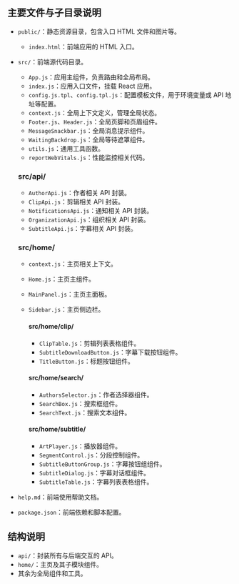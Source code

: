 
## 主要文件与子目录说明

- `public/`：静态资源目录，包含入口 HTML 文件和图片等。
  - `index.html`：前端应用的 HTML 入口。

- `src/`：前端源代码目录。
  - `App.js`：应用主组件，负责路由和全局布局。
  - `index.js`：应用入口文件，挂载 React 应用。
  - `config.js.tpl`、`config.tpl.js`：配置模板文件，用于环境变量或 API 地址等配置。
  - `context.js`：全局上下文定义，管理全局状态。
  - `Footer.js`、`Header.js`：全局页脚和页眉组件。
  - `MessageSnackbar.js`：全局消息提示组件。
  - `WaitingBackdrop.js`：全局等待遮罩组件。
  - `utils.js`：通用工具函数。
  - `reportWebVitals.js`：性能监控相关代码。

  ### src/api/
  - `AuthorApi.js`：作者相关 API 封装。
  - `ClipApi.js`：剪辑相关 API 封装。
  - `NotificationsApi.js`：通知相关 API 封装。
  - `OrganizationApi.js`：组织相关 API 封装。
  - `SubtitleApi.js`：字幕相关 API 封装。

  ### src/home/
  - `context.js`：主页相关上下文。
  - `Home.js`：主页主组件。
  - `MainPanel.js`：主页主面板。
  - `Sidebar.js`：主页侧边栏。

    #### src/home/clip/
    - `ClipTable.js`：剪辑列表表格组件。
    - `SubtitleDownloadButton.js`：字幕下载按钮组件。
    - `TitleButton.js`：标题按钮组件。

    #### src/home/search/
    - `AuthorsSelector.js`：作者选择器组件。
    - `SearchBox.js`：搜索框组件。
    - `SearchText.js`：搜索文本组件。

    #### src/home/subtitle/
    - `ArtPlayer.js`：播放器组件。
    - `SegmentControl.js`：分段控制组件。
    - `SubtitleButtonGroup.js`：字幕按钮组组件。
    - `SubtitleDialog.js`：字幕对话框组件。
    - `SubtitleTable.js`：字幕列表表格组件。

- `help.md`：前端使用帮助文档。
- `package.json`：前端依赖和脚本配置。

## 结构说明

- `api/`：封装所有与后端交互的 API。
- `home/`：主页及其子模块组件。
- 其余为全局组件和工具。
